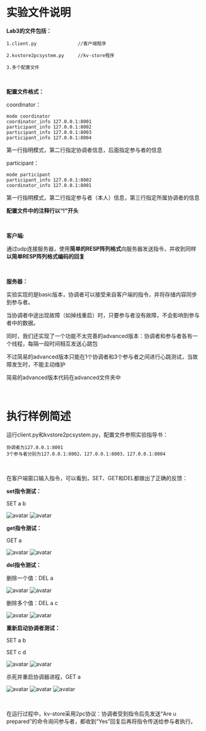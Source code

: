 # 实验文件说明

**Lab3的文件包括：**

    1.client.py               //客户端程序
   
    2.kvstore2pcsystem.py     //kv-store程序
    
    3.多个配置文件

<br/>

**配置文件格式：**

coordinator：

    mode coordinator 
    coordinator_info 127.0.0.1:8001
    participant_info 127.0.0.1:8002 
    participant_info 127.0.0.1:8003 
    participant_info 127.0.0.1:8004
    
第一行指明模式，第二行指定协调者信息，后面指定参与者的信息

participant：

    mode participant
    participant_info 127.0.0.1:8002
    coordinator_info 127.0.0.1:8001
    
第一行指明模式，第二行指定参与者（本人）信息，第三行指定所属协调者的信息

**配置文件中的注释行以“!”开头**

<br/>

**客户端:**

通过udp连接服务器，使用**简单的RESP阵列格式**向服务器发送指令，并收到同样**以简单RESP阵列格式编码的回复**

<br/>

**服务器：**

实验实现的是basic版本，协调者可以接受来自客户端的指令，并将存储内容同步到参与者。

当协调者中途出现故障（如掉线重启）时，只要参与者没有故障，不会影响到参与者中的数据。

同时，我们还实现了一个功能不太完善的advanced版本：协调者和参与者各有一个线程，每隔一段时间相互发送心跳包

不过简易的advanced版本只能在1个协调者和3个参与者之间进行心跳测试，当故障发生时，不能主动维护

简易的advanced版本代码在advanced文件夹中

<br/>

# 执行样例简述

运行client.py和kvstore2pcsystem.py，配置文件参照实验指导书：

    协调者为127.0.0.1:8001
    3个参与者分别为127.0.0.1:8002，127.0.0.1:8003，127.0.0.1:8004

<br/>

在客户端窗口输入指令，可以看到，SET、GET和DEL都做出了正确的反馈：

**set指令测试：**

SET a b

![avatar](https://github.com/HnuXu/test/blob/main/set1.png)
![avatar](https://github.com/HnuXu/test/blob/main/set2.png)

**get指令测试：**

GET a

![avatar](https://github.com/HnuXu/test/blob/main/get1.png)
![avatar](https://github.com/HnuXu/test/blob/main/get2.png)

**del指令测试：**

删除一个值：DEL a

![avatar](https://github.com/HnuXu/test/blob/main/del1.png)
![avatar](https://github.com/HnuXu/test/blob/main/del2.png)

删除多个值：DEL a c

![avatar](https://github.com/HnuXu/test/blob/main/del3.png)
![avatar](https://github.com/HnuXu/test/blob/main/del4.png)

**重新启动协调者测试：**

SET a b 

SET c d

![avatar](https://github.com/HnuXu/test/blob/main/c1.png)
![avatar](https://github.com/HnuXu/test/blob/main/c2.png)

杀死并重启协调器进程，GET a

![avatar](https://github.com/HnuXu/test/blob/main/c3.png)
![avatar](https://github.com/HnuXu/test/blob/main/c4.png)
![avatar](https://github.com/HnuXu/test/blob/main/c5.png)

<br/>

在运行过程中，kv-store采用2pc协议：协调者受到指令后先发送“Are u prepared”的命令询问参与者，都收到“Yes”回复后再将指令传送给参与者执行。
